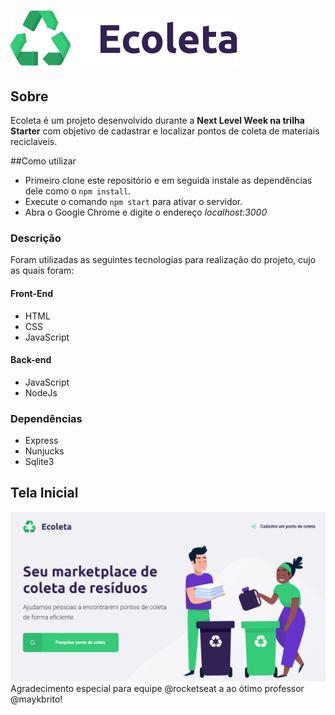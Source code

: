 # ![Ecoleta](/public/assets/logo.svg)

 ## Sobre

 Ecoleta é um projeto desenvolvido durante a **Next Level Week na trilha Starter** com objetivo de cadastrar e localizar pontos de coleta de materiais reciclaveis.

 ##Como utilizar
 * Primeiro clone este repositório e em seguida instale as dependências dele como o `npm install`.
 * Execute o comando `npm start` para ativar o servidor.
 * Abra o Google Chrome e digite o endereço *localhost:3000*

 ### Descrição

 Foram utilizadas as seguintes tecnologias para realização do projeto, cujo as quais foram:
 
 #### Front-End
 * HTML
 * CSS
 * JavaScript

 #### Back-end
 * JavaScript
 * NodeJs

 ### Dependências
 * Express
 * Nunjucks
 * Sqlite3


 ## Tela Inicial

 ![ecoleta](https://github.com/G-DevOn/Ecoleta/blob/master/images/tela_incial.png)
 Agradecimento especial para equipe @rocketseat a ao ótimo professor @maykbrito!
